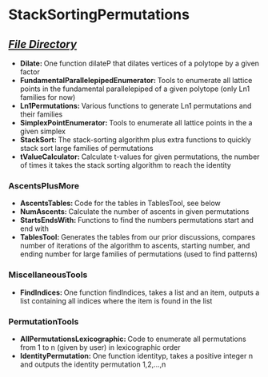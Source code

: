 # StackSortingPermutations

<h2><u><i> File Directory </i></u></h2>

<ul>
    <li><b> Dilate: </b> One function dilateP that dilates vertices of a polytope by a given factor</li>
    <li><b> FundamentalParallelepipedEnumerator: </b> Tools to enumerate all lattice points in the 
        fundamental parallelepiped of a given polytope (only Ln1 families for now)</li>
    <li><b> Ln1Permutations: </b> Various functions to generate Ln1 permutations and their families</li>
    <li><b> SimplexPointEnumerator: </b> Tools to enumerate all lattice points in the a given simplex</li>
    <li><b> StackSort: </b> The stack-sorting algorithm plus extra functions to quickly stack sort large families of 
        permutations</li>
    <li><b> tValueCalculator: </b> Calculate t-values for given permutations, the number of times it takes the stack
        sorting algorithm to reach the identity</li>
</ul>

<h3> AscentsPlusMore </h3>
<ul>
    <li><b> AscentsTables: </b> Code for the tables in TablesTool, see below</li>
    <li><b> NumAscents: </b> Calculate the number of ascents in given permutations</li>
    <li><b> StartsEndsWith: </b> Functions to find the numbers permutations start and end with</li>
    <li><b> TablesTool: </b> Generates the tables from our prior discussions, compares number of iterations of the 
        algorithm to ascents, starting number, and ending number for large families of permutations 
        (used to find patterns)</li>
</ul>

<h3> MiscellaneousTools </h3>
<ul>
    <li><b> FindIndices: </b> One function findIndices, takes a list and an item, outputs a list containing all indices
        where the item is found in the list</li>
</ul>

<h3> PermutationTools </h3>
<ul>
    <li><b> AllPermutationsLexicographic: </b> Code to enumerate all permutations from 1 to n (given by user) in 
        lexicographic order</li>
    <li><b> IdentityPermutation: </b> One function identityp, takes a positive integer n and outputs the identity
        permutation 1,2,...,n</li>
</ul>


